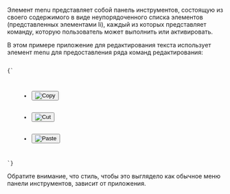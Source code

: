 <p>
	 Элемент <LE>menu</LE> представляет собой панель инструментов, состоящую из своего содержимого в виде неупорядоченного списка элементов (представленных элементами <LE>li</LE>), каждый из которых представляет команду, которую пользователь может выполнить или активировать.
</p>

<ExampleBox>

В этом примере приложение для редактирования текста использует элемент <LE>menu</LE> для предоставления ряда команд редактирования:

<Code>
{`
<menu>
    <li><button onclick="copy()"><img src="copy.svg" alt="Copy"></button></li>
    <li><button onclick="cut()"><img src="cut.svg" alt="Cut"></button></li>
    <li><button onclick="paste()"><img src="paste.svg" alt="Paste"></button></li>
</menu>
`}
</Code>

Обратите внимание, что стиль, чтобы это выглядело как обычное меню панели инструментов, зависит от приложения.

</ExampleBox>

